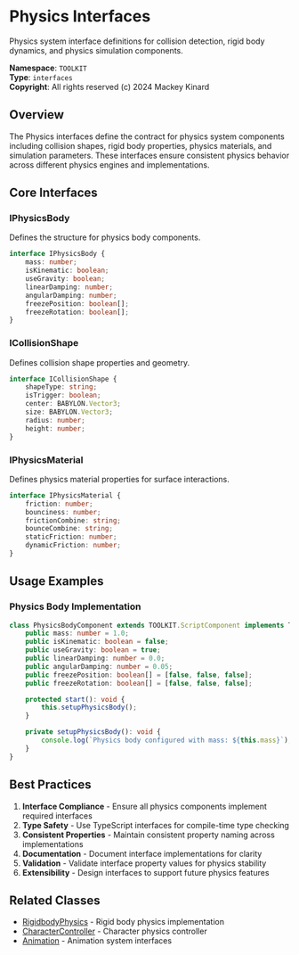 # Physics Interfaces

Physics system interface definitions for collision detection, rigid body dynamics, and physics simulation components.

**Namespace**: `TOOLKIT`  
**Type**: `interfaces`  
**Copyright**: All rights reserved (c) 2024 Mackey Kinard

## Overview

The Physics interfaces define the contract for physics system components including collision shapes, rigid body properties, physics materials, and simulation parameters. These interfaces ensure consistent physics behavior across different physics engines and implementations.

## Core Interfaces

### IPhysicsBody
Defines the structure for physics body components.

```typescript
interface IPhysicsBody {
    mass: number;
    isKinematic: boolean;
    useGravity: boolean;
    linearDamping: number;
    angularDamping: number;
    freezePosition: boolean[];
    freezeRotation: boolean[];
}
```

### ICollisionShape
Defines collision shape properties and geometry.

```typescript
interface ICollisionShape {
    shapeType: string;
    isTrigger: boolean;
    center: BABYLON.Vector3;
    size: BABYLON.Vector3;
    radius: number;
    height: number;
}
```

### IPhysicsMaterial
Defines physics material properties for surface interactions.

```typescript
interface IPhysicsMaterial {
    friction: number;
    bounciness: number;
    frictionCombine: string;
    bounceCombine: string;
    staticFriction: number;
    dynamicFriction: number;
}
```

## Usage Examples

### Physics Body Implementation
```typescript
class PhysicsBodyComponent extends TOOLKIT.ScriptComponent implements TOOLKIT.IPhysicsBody {
    public mass: number = 1.0;
    public isKinematic: boolean = false;
    public useGravity: boolean = true;
    public linearDamping: number = 0.0;
    public angularDamping: number = 0.05;
    public freezePosition: boolean[] = [false, false, false];
    public freezeRotation: boolean[] = [false, false, false];

    protected start(): void {
        this.setupPhysicsBody();
    }

    private setupPhysicsBody(): void {
        console.log(`Physics body configured with mass: ${this.mass}`);
    }
}
```

## Best Practices

1. **Interface Compliance** - Ensure all physics components implement required interfaces
2. **Type Safety** - Use TypeScript interfaces for compile-time type checking
3. **Consistent Properties** - Maintain consistent property naming across implementations
4. **Documentation** - Document interface implementations for clarity
5. **Validation** - Validate interface property values for physics stability
6. **Extensibility** - Design interfaces to support future physics features

## Related Classes
- [RigidbodyPhysics](../physics/RigidbodyPhysics.md) - Rigid body physics implementation
- [CharacterController](../physics/CharacterController.md) - Character physics controller
- [Animation](Animation.md) - Animation system interfaces
